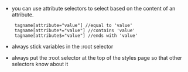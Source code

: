 -   you can use attribute selectors to select based on the content of an attribute.

         tagname[attribute="value"] //equal to 'value'
         tagname[attribute*="value"] //contains 'value'
         tagname[attribute$="value"] //ends with 'value'

-   always stick variables in the :root selector
-   always put the :root selector at the top of the styles page so that other selectors know about it

